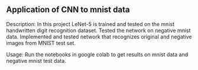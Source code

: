 ## Application of CNN to mnist data
Description: In this project LeNet-5 is trained and tested on the mnist handwritten digit recognition dataset. Tested the network on negative mnist data. Implemented and tested network that recognizes original and negative images from MNIST test set.

Usage:
Run the notebooks in google colab to get results on mnist data and negative mnist test data.
